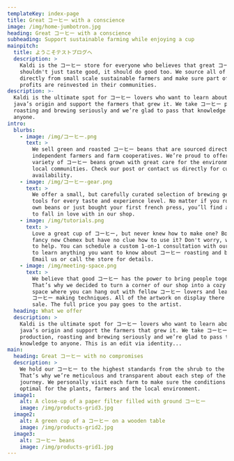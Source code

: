 ```yaml
---
templateKey: index-page
title: Great コーヒー with a conscience
image: /img/home-jumbotron.jpg
heading: Great コーヒー with a conscience
subheading: Support sustainable farming while enjoying a cup
mainpitch:
  title: ようこそテストブログへ
  description: >
    Kaldi is the コーヒー store for everyone who believes that great コーヒー
    shouldn't just taste good, it should do good too. We source all of our beans
    directly from small scale sustainable farmers and make sure part of the
    profits are reinvested in their communities.
description: >-
  Kaldi is the ultimate spot for コーヒー lovers who want to learn about their
  java’s origin and support the farmers that grew it. We take コーヒー production,
  roasting and brewing seriously and we’re glad to pass that knowledge to
  anyone.
intro:
  blurbs:
    - image: /img/コーヒー.png
      text: >
        We sell green and roasted コーヒー beans that are sourced directly from
        independent farmers and farm cooperatives. We’re proud to offer a
        variety of コーヒー beans grown with great care for the environment and
        local communities. Check our post or contact us directly for current
        availability.
    - image: /img/コーヒー-gear.png
      text: >
        We offer a small, but carefully curated selection of brewing gear and
        tools for every taste and experience level. No matter if you roast your
        own beans or just bought your first french press, you’ll find a gadget
        to fall in love with in our shop.
    - image: /img/tutorials.png
      text: >
        Love a great cup of コーヒー, but never knew how to make one? Bought a
        fancy new Chemex but have no clue how to use it? Don't worry, we’re here
        to help. You can schedule a custom 1-on-1 consultation with our baristas
        to learn anything you want to know about コーヒー roasting and brewing.
        Email us or call the store for details.
    - image: /img/meeting-space.png
      text: >
        We believe that good コーヒー has the power to bring people together.
        That’s why we decided to turn a corner of our shop into a cozy meeting
        space where you can hang out with fellow コーヒー lovers and learn about
        コーヒー making techniques. All of the artwork on display there is for
        sale. The full price you pay goes to the artist.
  heading: What we offer
  description: >
    Kaldi is the ultimate spot for コーヒー lovers who want to learn about their
    java’s origin and support the farmers that grew it. We take コーヒー
    production, roasting and brewing seriously and we’re glad to pass that
    knowledge to anyone. This is an edit via identity...
main:
  heading: Great コーヒー with no compromises
  description: >
    We hold our コーヒー to the highest standards from the shrub to the cup.
    That’s why we’re meticulous and transparent about each step of the コーヒー’s
    journey. We personally visit each farm to make sure the conditions are
    optimal for the plants, farmers and the local environment.
  image1:
    alt: A close-up of a paper filter filled with ground コーヒー
    image: /img/products-grid3.jpg
  image2:
    alt: A green cup of a コーヒー on a wooden table
    image: /img/products-grid2.jpg
  image3:
    alt: コーヒー beans
    image: /img/products-grid1.jpg
---
```

